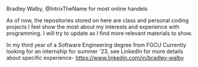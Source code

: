 Bradley Walby, @IntrixTheName for most online handels

As of now, the repositories stored on here are class and personal coding projects I feel show the most about my interests and experience
  with programming. I will try to update as I find more relevant materials to show.

In my third year of a Software Engineering degree from FGCU
Currently looking for an internship for summer '23, see LinkedIn for more details about specific experience-
  https://www.linkedin.com/in/bradley-walby
